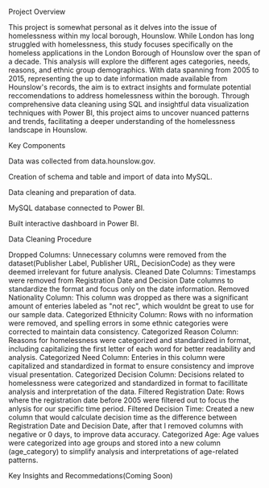 Project Overview

This project is somewhat personal as it delves into the issue of homelessness within my local borough, Hounslow. While London has long struggled with homelessness, this study focuses specifically on the homeless applications in the London Borough of Hounslow over the span of a decade. This analysis will explore the different ages categories, needs, reasons, and ethnic group demographics. With data spanning from 2005 to 2015, representing the up to date information made available from Hounslow's records, the aim is to extract insights and formulate potential reccomendations to address homelessness within the borough. Through comprehensive data cleaning using SQL and insightful data visualization techniques with Power BI, this project aims to uncover nuanced patterns and trends, facilitating a deeper understanding of the homelessness landscape in Hounslow.

 

Key Components

Data was collected from data.hounslow.gov.

Creation of schema and table and import of data into MySQL.

Data cleaning and preparation of data.

MySQL database connected to Power BI.

Built interactive dashboard in Power BI.
 

Data Cleaning Procedure

Dropped Columns: Unnecessary columns were removed from the dataset(Publisher Label, Publisher URL, DecisionCode) as they were deemed irrelevant for future analysis.
Cleaned Date Columns: Timestamps were removed from Registration Date and Decision Date columns to standardize the format and focus only on the date information.
Removed Nationality Column: This column was dropped as there was a significant amount of enteries labeled as "not rec", which wouldnt be great to use for our sample data.
Categorized Ethnicity Column: Rows with no information were removed, and spelling errors in some ethnic categories were corrected to maintain data consistency.
Categorized Reason Column: Reasons for homelessness were categorized and standardized in format, including capitalizing the first letter of each word for better readability and analysis.
Categorized Need Column: Enteries in this column were capitalized and standardized in format to ensure consistency and improve visual presentation.
Categorized Decision Column: Decisions related to homelessness were categorized and standardized in format to facillitate analysis and interpretation of the data.
Filtered Registration Date: Rows where the registration date before 2005 were filtered out to focus the anlysis for our specific time period.
Filtered Decision Time: Created a new column that would calculate decision time as the difference between Registration Date and Decision Date, after that I removed columns with negative or 0 days, to improve data accuracy.
Categorized Age: Age values were categorized into age groups and stored into a new column (age_category) to simplify analysis and interpretations of age-related patterns.
 

Key Insights and Recommedations(Coming Soon)

 

